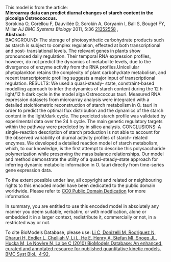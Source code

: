 

This model is from the article:  
**Microarray data can predict diurnal changes of starch content in the picoalga Ostreococcus.**   
Sorokina O, Corellou F, Dauvillée D, Sorokin A, Goryanin I, Ball S, Bouget FY,
Millar AJ _BMC Systems Biology_ 2011, 5:36
[21352558](http://www.ncbi.nlm.nih.gov/pubmed/21352558) ,  
**Abstract:**   
BACKGROUND: The storage of photosynthetic carbohydrate products such as starch
is subject to complex regulation, effected at both transcriptional and post-
translational levels. The relevant genes in plants show pronounced daily
regulation. Their temporal RNA expression profiles, however, do not predict
the dynamics of metabolite levels, due to the divergence of enzyme activity
from the RNA profiles.Unicellular phytoplankton retains the complexity of
plant carbohydrate metabolism, and recent transcriptomic profiling suggests a
major input of transcriptional regulation. RESULTS: We used a quasi-steady-
state, constraint-based modelling approach to infer the dynamics of starch
content during the 12 h light/12 h dark cycle in the model alga Ostreococcus
tauri. Measured RNA expression datasets from microarray analysis were
integrated with a detailed stoichiometric reconstruction of starch metabolism
in O. tauri in order to predict the optimal flux distribution and the dynamics
of the starch content in the light/dark cycle. The predicted starch profile
was validated by experimental data over the 24 h cycle. The main genetic
regulatory targets within the pathway were predicted by in silico analysis.
CONCLUSIONS: A single-reaction description of starch production is not able to
account for the observed variability of diurnal activity profiles of starch-
related enzymes. We developed a detailed reaction model of starch metabolism,
which, to our knowledge, is the first attempt to describe this polysaccharide
polymerization while preserving the mass balance relationships. Our model and
method demonstrate the utility of a quasi-steady-state approach for inferring
dynamic metabolic information in O. tauri directly from time-series gene
expression data.

To the extent possible under law, all copyright and related or neighbouring
rights to this encoded model have been dedicated to the public domain
worldwide. Please refer to [CC0 Public Domain
Dedication](http://creativecommons.org/publicdomain/zero/1.0/) for more
information.

In summary, you are entitled to use this encoded model in absolutely any
manner you deem suitable, verbatim, or with modification, alone or embedded it
in a larger context, redistribute it, commercially or not, in a restricted way
or not.

To cite BioModels Database, please use: [Li C, Donizelli M, Rodriguez N,
Dharuri H, Endler L, Chelliah V, Li L, He E, Henry A, Stefan MI, Snoep JL,
Hucka M, Le Novère N, Laibe C (2010) BioModels Database: An enhanced, curated
and annotated resource for published quantitative kinetic models. BMC Syst
Biol., 4:92.](http://www.ncbi.nlm.nih.gov/pubmed/20587024)

